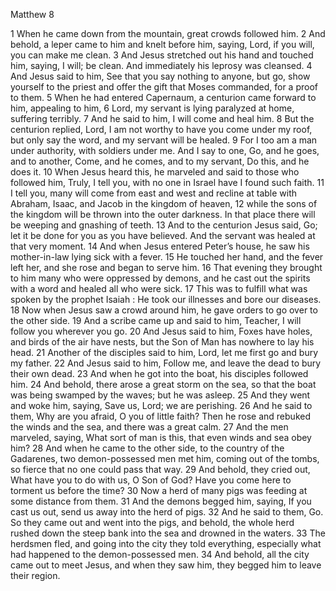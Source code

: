 Matthew 8

1	When he came down from the mountain, great crowds followed him.
2	And behold, a leper came to him and knelt before him, saying, Lord, if you will, you can make me clean.
3	And Jesus stretched out his hand and touched him, saying, I will; be clean. And immediately his leprosy was cleansed.
4	And Jesus said to him, See that you say nothing to anyone, but go, show yourself to the priest and offer the gift that Moses commanded, for a proof to them.
5	When he had entered Capernaum, a centurion came forward to him, appealing to him,
6	Lord, my servant is lying paralyzed at home, suffering terribly.
7	And he said to him, I will come and heal him.
8	But the centurion replied, Lord, I am not worthy to have you come under my roof, but only say the word, and my servant will be healed.
9	For I too am a man under authority, with soldiers under me. And I say to one, Go, and he goes, and to another, Come, and he comes, and to my servant, Do this, and he does it.
10	When Jesus heard this, he marveled and said to those who followed him, Truly, I tell you, with no one in Israel have I found such faith.
11	I tell you, many will come from east and west and recline at table with Abraham, Isaac, and Jacob in the kingdom of heaven,
12	while the sons of the kingdom will be thrown into the outer darkness. In that place there will be weeping and gnashing of teeth.
13	And to the centurion Jesus said, Go; let it be done for you as you have believed. And the servant was healed at that very moment.
14	And when Jesus entered Peter’s house, he saw his mother-in-law lying sick with a fever.
15	He touched her hand, and the fever left her, and she rose and began to serve him.
16	That evening they brought to him many who were oppressed by demons, and he cast out the spirits with a word and healed all who were sick.
17	This was to fulfill what was spoken by the prophet Isaiah : He took our illnesses and bore our diseases.
18	Now when Jesus saw a crowd around him, he gave orders to go over to the other side.
19	And a scribe came up and said to him, Teacher, I will follow you wherever you go.
20	And Jesus said to him, Foxes have holes, and birds of the air have nests, but the Son of Man has nowhere to lay his head.
21	Another of the disciples said to him, Lord, let me first go and bury my father.
22	And Jesus said to him, Follow me, and leave the dead to bury their own dead.
23	And when he got into the boat, his disciples followed him.
24	And behold, there arose a great storm on the sea, so that the boat was being swamped by the waves; but he was asleep.
25	And they went and woke him, saying, Save us, Lord; we are perishing.
26	And he said to them, Why are you afraid, O you of little faith? Then he rose and rebuked the winds and the sea, and there was a great calm.
27	And the men marveled, saying, What sort of man is this, that even winds and sea obey him?
28	And when he came to the other side, to the country of the Gadarenes, two demon-possessed men met him, coming out of the tombs, so fierce that no one could pass that way.
29	And behold, they cried out, What have you to do with us, O Son of God? Have you come here to torment us before the time?
30	Now a herd of many pigs was feeding at some distance from them.
31	And the demons begged him, saying, If you cast us out, send us away into the herd of pigs.
32	And he said to them, Go. So they came out and went into the pigs, and behold, the whole herd rushed down the steep bank into the sea and drowned in the waters.
33	The herdsmen fled, and going into the city they told everything, especially what had happened to the demon-possessed men.
34	And behold, all the city came out to meet Jesus, and when they saw him, they begged him to leave their region.

